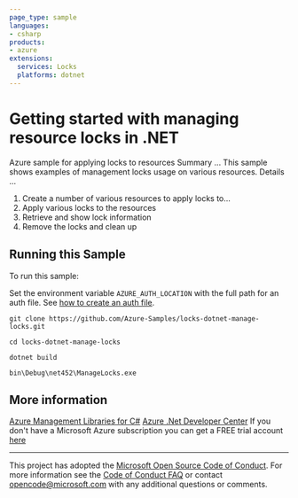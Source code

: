 ```yaml
---
page_type: sample
languages:
- csharp
products:
- azure
extensions:
  services: Locks
  platforms: dotnet
---
```


# Getting started with managing resource locks in .NET #

 Azure sample for applying locks to resources
 Summary ...
 This sample shows examples of management locks usage on various resources.
 Details ...
 1. Create a number of various resources to apply locks to...
 2. Apply various locks to the resources
 3. Retrieve and show lock information
 4. Remove the locks and clean up


## Running this Sample ##

To run this sample:

Set the environment variable `AZURE_AUTH_LOCATION` with the full path for an auth file. See [how to create an auth file](https://github.com/Azure/azure-libraries-for-net/blob/master/AUTH.md).

    git clone https://github.com/Azure-Samples/locks-dotnet-manage-locks.git

    cd locks-dotnet-manage-locks

    dotnet build

    bin\Debug\net452\ManageLocks.exe

## More information ##

[Azure Management Libraries for C#](https://github.com/Azure/azure-sdk-for-net/tree/Fluent)
[Azure .Net Developer Center](https://azure.microsoft.com/en-us/develop/net/)
If you don't have a Microsoft Azure subscription you can get a FREE trial account [here](http://go.microsoft.com/fwlink/?LinkId=330212)

---

This project has adopted the [Microsoft Open Source Code of Conduct](https://opensource.microsoft.com/codeofconduct/). For more information see the [Code of Conduct FAQ](https://opensource.microsoft.com/codeofconduct/faq/) or contact [opencode@microsoft.com](mailto:opencode@microsoft.com) with any additional questions or comments.